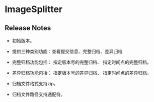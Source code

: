 # ImageSplitter

## Release Notes

+ 初始版本。

+ 提供三种类别功能：查看提交信息、完整归档、差异归档

+ 完整归档功能包括： 指定版本号的完整归档、 指定时间点的完整归档。

+ 差异归档功能包括： 指定版本号的差异归档、 指定时间点的差异归档。

+ 归档文件格式支持zip。

+ 归档文件路径支持通配符。